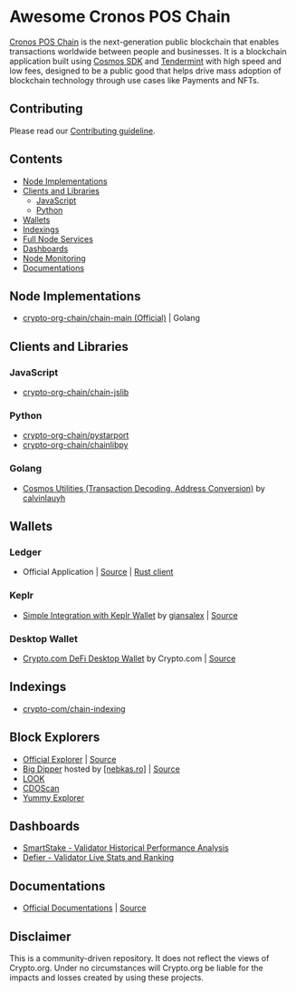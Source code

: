 # Awesome Cronos POS Chain

[Cronos POS Chain](https://cronos-pos.org/) is the next-generation public blockchain that enables transactions worldwide between people and businesses. It is a blockchain application built using [Cosmos SDK](https://cosmos.network/sdk) and [Tendermint](https://tendermint.com/) with high speed and low fees, designed to be a public good that helps drive mass adoption of blockchain technology through use cases like Payments and NFTs.


## Contributing

Please read our [Contributing guideline](./CONTRIBUTING.md).

## Contents

- [Node Implementations](#node-implementations)
- [Clients and Libraries](#clients-and-libraries)
  - [JavaScript](#javascript)
  - [Python](#python)
- [Wallets](#wallets)
- [Indexings](#indexings)
- [Full Node Services](#full-node-services)
- [Dashboards](#dashboards)
- [Node Monitoring](#node-monitoring)
- [Documentations](#documentations)

## Node Implementations

- [crypto-org-chain/chain-main (Official)](https://github.com/crypto-org-chain/awesome#node-implementations) | Golang

## Clients and Libraries

### JavaScript

- [crypto-org-chain/chain-jslib](https://github.com/crypto-org-chain/chain-jslib)

### Python

- [crypto-org-chain/pystarport](https://github.com/crypto-org-chain/chain-main/tree/master/pystarport)
- [crypto-org-chain/chainlibpy](https://github.com/crypto-org-chain/chainlibpy)

### Golang

- [Cosmos Utilities (Transaction Decoding, Address Conversion)](https://github.com/calvinlauyh/cosmosutils) by [calvinlauyh](https://github.com/calvinlauyh)

## Wallets

### Ledger
- Official Application | [Source](https://github.com/LedgerHQ/app-cryptocom ) | [Rust client](https://github.com/crypto-com/ledger-rs)

### Keplr
- [Simple Integration with Keplr Wallet](https://giansalex.github.io/cro-keplr/) by [giansalex](https://github.com/giansalex) | [Source](https://github.com/giansalex/cro-keplr)

### Desktop Wallet
- [Crypto.com DeFi Desktop Wallet](https://crypto.com/defi-wallet) by Crypto.com | [Source](https://github.com/crypto-com/chain-desktop-wallet)

## Indexings

- [crypto-com/chain-indexing](https://github.com/crypto-com/chain-indexing)

## Block Explorers

- [Official Explorer](https://cronos-pos.org/explorer) | [Source](https://github.com/crypto-com/chain-indexing)
- [Big Dipper](https://explorer.nebkas.ro) hosted by [[nebkas.ro]](https://nebkas.ro) | [Source](https://github.com/forbole/big-dipper)
- [LOOK](https://look.ping.pub/#/validator?chain=crypto-org-chain-mainnet-1)
- [CDOScan](https://cdoscan.com)
- [Yummy Explorer](https://explorer.yummy.capital/)

## Dashboards

- [SmartStake - Validator Historical Performance Analysis](https://cc.smartstake.io)
- [Defier - Validator Live Stats and Ranking](https://defier.net)

## Documentations

- [Official Documentations](https://docs.cronos-pos.org/) | [Source](https://github.com/crypto-org-chain/chain-docs)

## Disclaimer

This is a community-driven repository. It does not reflect the views of Crypto.org. Under no circumstances will Crypto.org be liable for the impacts and losses created by using these projects.
